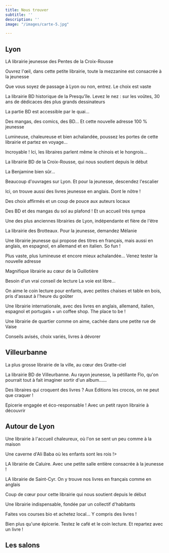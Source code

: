 ```yaml
---
title: Nous trouver
subtitle: ''
description: ''
image: "/images/carte-5.jpg"

---
```

## Lyon

<two-columns>

<place title="à Titre d'Aile" address="23 rue des Tables Claudiennes, 69001 Lyon" website="https://www.atitredaile.fr">LA librairie jeunesse des Pentes de la Croix-Rousse</place>

<place title="Ouvrir l'œil" address="18 Rue des Capucins, 69001 Lyon" website="http://ouvrirloeil.blogspot.com/">Ouvrez l'œil, dans cette petite librairie, toute la mezzanine est consacrée à la jeunesse</place>

<place title="Librairie Passages" address="11 rue de Brest, 69002 Lyon" website="https://www.librairiepassages.fr">Que vous soyez de passage à Lyon ou non, entrez. Le choix est vaste</place>

<place title="Expérience" address="5 place Antonin Poncet, 69002 Lyon" website="https://www.librairie-experience.com">La librairie BD historique de la Presqu'île. Levez le nez : sur les voûtes, 30 ans de dédicaces des plus grands dessinateurs</place>

<place title="Gibert Joseph" address="3 Quai du Dr Gailleton, 69002 Lyon" website="https://www.facebook.com/GibertLibrairieLyon/">La partie BD est accessible par le quai…</place>

<place title="Momies Kids" address="47 Rue Victor Hugo, 69002 Lyon" website="https://momie.fr/">Des mangas, des comics, des BD… Et cette nouvelle adresse 100 % jeunesse</place>

<place title="La Librairie du Tramway" address="92 Rue Moncey, 69003 Lyon" website="http://lalibrairiedutramway.com/">Lumineuse, chaleureuse et bien achalandée, poussez les portes de cette librairie et partez en voyage…</place>

<place title="Librairie L'Esprit livre" address="76 Rue du Dauphiné, 69003 Lyon" website="http://www.lesprit-livre.fr/">Incroyable ! Ici, les libraires parlent même le chinois et le hongrois…</place>

<place title="Librairie LA BD" address="50 grande rue de la Croix-Rousse, 69004 Lyon" website="https://labd.net">La librairie BD de la Croix-Rousse, qui nous soutient depuis le début</place>

<place title="Vivement dimanche" address="7 rue de Mail, 69004 Lyon" website="https://www.vivementdimanche.com">La Benjamine bien sûr…</place>

<place title="Librairie des Canuts" address="17 Place de la Croix-Rousse, 69004 Lyon" website="https://lalibrairiedescanuts.wordpress.com/">Beaucoup d'ouvrages sur Lyon. Et pour la jeunesse, descendez l'escalier</place>

<place title="La Virevolte" address="4 rue Octavio Mey, 69005 Lyon" website="https://www.facebook.com/librairielavirevolte/">Ici, on trouve aussi des livres jeunesse en anglais. Dont le nôtre !</place>

<place title="Librairie Esperluette" address="44 Rue de Trion, 69005 Lyon" website="https://librairie-esperluette.fr/">Des choix affirmés et un coup de pouce aux auteurs locaux</place>

<place title="1000 Aventures" address="11 Cours Franklin Roosevelt, 69006 Lyon" website="https://1000aventures.com/">Des BD et des mangas du sol au plafond ! Et un accueil très sympa</place>

<place title="Le Rameau d'or" address="32 Cours Franklin Roosevelt, 69006 Lyon" website="http://www.librairie-rameaudor.com/">Une des plus anciennes librairies de Lyon, indépendante et fière de l'être</place>

<place title="L'Astragale" address="108 Rue de Sèze, 69006 Lyon" website="https://www.facebook.com/Librairie-LAstragale-1715944665325781/">La librairie des Brotteaux. Pour la jeunesse, demandez Mélanie</place>

<place title="Inter-Fun" address="108 Rue de Sèze, 69006 Lyon" website="https://www.inter-fun.fr//">Une librairie jeunesse qui propose des titres en français, mais aussi en anglais, en espagnol, en allemand et en italien. So fun !</place>

<place title="La BéDétik" address="9 Avenue Jean Jaurès, 69007 Lyon" website="https://www.canalbd.net/bedetik">Plus vaste, plus lumineuse et encore mieux achalandée… Venez tester la nouvelle adresse</place>

<place title="Librairie Rive gauche" address="19 Rue de Marseille, 69007 Lyon" website="https://www.facebook.com/librairierivegauche/">Magnifique librairie au cœur de la Guillotière</place>

<place title="La Voie aux chapitres" address="4 Rue Saint-Jérôme, 69007 Lyon" website="https://www.lavoieauxchapitres.fr/">Besoin d'un vrai conseil de lecture La voie est libre…</place>

<place title="Librairie La Madeleine" address="16 Rue de la Madeleine, 69007 Lyon" website="http://librairielamadeleine.fr//">On aime le coin lecture pour enfants, avec petites chaises et table en bois, pris d'assaut à l'heure du goûter</place>

<place title="Damn Fine Bookstore" address="20 Rue Bechevelin, 69007 Lyon" website="https://damnfinebookstore.com/">Une librairie internationale, avec des livres en anglais, allemand, italien, espagnol et portugais + un coffee shop. The place to be !</place>

<place title="Les mangeurs d'étoiles" address="29 rue de la Claire, 69009 Lyon" website="https://m.facebook.com/LesmangeursdetoilesLibrairie/">Une librairie de quartier comme on aime, cachée dans une petite rue de Vaise</place>

<place title="Au Bonheur des Ogres" address="9 grande rue Vaise, 69009 Lyon" website="https://facebook.com/librairielabonheurdesogres/">Conseils avisés, choix variés, livres à dévorer</place>

</two-columns>

## Villeurbanne

<two-columns>

<place title="Fantasio" address="33 avenue Henri Barbusse, 69100 Villeurbanne" website="https://www.facebook.com/librairiefantasio/"> La plus grosse librairie de la ville, au cœur des Gratte-ciel </place>

<place title="Expérience bis" address="42 rue Michel Servet, 69100 Villeurbanne" website="https://www.librairie-experience.com"> La librairie BD de Villeurbanne. Au rayon jeunesse, la pétillante Flo, qu'on pourrait tout à fait imaginer sortir d'un album…… </place>

<place title="Lettres à croquer" address="104 Cours Emile Zola, 69100 Villeurbanne" website="https://www.lettresacroquer.fr/">Des libraires qui croquent des livres ? Aux Editions les crocos, on ne peut que craquer !</place>

<place title="LELL" address="159 cours Tolstoï, 69100 Villeurbanne" website="https://lell.market/"> Epicerie engagée et éco-responsable ! Avec un petit rayon librairie à découvrir</place>

</two-columns>

## Autour de Lyon

<two-columns>

<place title="Pleine lune" address="28 promenade des Tuileries, 69160 Tassin-la-Demi-Lune" website="https://www.facebook.com/LibrairiePleineLune/"> Une librairie à l'accueil chaleureux, où l'on se sent un peu comme à la maison</place>

<place title="Librairie 36 Grande Rue" address="36 Grande Rue, 69110 Sainte-Foy-lès-Lyon" website="https://www.facebook.com/36-grande-rue-759238847455230/"> Une caverne d'Ali Baba où les enfants sont les rois !>

<place title="Panier de livres" address="75 Rue Jean Moulin, 69300 Caluire-et-Cuire" website="https://www.panierdelivres.com/"> LA librairie de Caluire. Avec une petite salle entière consacrée à la jeunesse !</place>

<place title="Mystère et boule de gomme" address="Rue du Mont-d'Or, 69450 Saint-Cyr-au-Mont-d'Or" website="http://mystereetbouledegomme.fr/"> LA librairie de Saint-Cyr. On y trouve nos livres en français comme en anglais</place>

<place title="La Maison jaune" address="37 rue de la République, 69250 Neuville-sur-Saône" website="https://www.maisonjaune.fr/">Coup de cœur pour cette librairie qui nous soutient depuis le début</place>

<place title="La Folle Aventure" address="3 Grande rue, 01600 Trévoux" website="https://www.librairie-la-folle-aventure.fr">Une librairie indispensable, fondée par un collectif d'habitants</place>

<place title="Coopérative Prairial" address="10 rue des Droits de l'Homme, 69120 Vaulx-en-Velin" website="https://www.prairial.fr/"> Faites vos courses bio et achetez local… Y compris des livres !</place>

<place title="L'Epimont" address="166 Route de la Rivière, 69250 Poleymieux-au-Mont-d'Or" website="https://www.facebook.com/lepimont/">Bien plus qu'une épicerie. Testez le café et le coin lecture. Et repartez avec un livre !</place>

</two-columns>

## Les salons

<two-columns>

<place title="Bientôt…"> </place>

</two-columns>